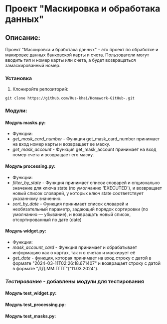 # Проект "Маскировка и обработака данных"

## Описание:
Проект "Маскировка и бработака данных" - это проект по обработке и макировке данных банковской карты и счета.
Пользователи могут вводить тип и номер карты или счета, а будет возвращаться замаскированный номер.

### Установка
1. Клониройте репозиторий:
```
git clone https://github.com/Rus-khai/Homework-GitHub-.git
```
### **Модули:**
#### Модуль **masks.py:**
- Функции:
- *get_mask_card_number* - Функция get_mask_card_number принимает на вход номер карты и возвращает ее маску.
- *get_mask_account* - Функция get_mask_account принимает на вход номер счета и возвращает его маску.
#### Модуль **processing.py:**
- Функции:
- *filter_by_state* - Функция принимает список словарей и опционально значение для ключа
   state (по умолчанию 'EXECUTED'), и возвращает новый список словарей,
   у которых ключ state соответствует указанному значению.
- *sort_by_date* - Функция принимает список словарей и необязательный параметр,
    задающий порядок сортировки (по умолчанию — убывание),
    и возвращать новый список, отсортированный по дате (date)
#### Модуль **widget.py:**
- Функции:
- *mask_account_card* - Функция принимает и обрабатывает информацию как о картах, так и о счетах и маскирует её
- *get_date* - функция, которая принимает на вход строку с датой в формате
    "2024-03-11T02:26:18.671407"
    и возвращает строку с датой в формате
    "ДД.ММ.ГГГГ"("11.03.2024").

### *Тестирование* - добавлены модули для тестирования

#### Модуль **test_widget.py:**
#### Модуль **test_processing.py:**
#### Модуль **test_masks.py:**



